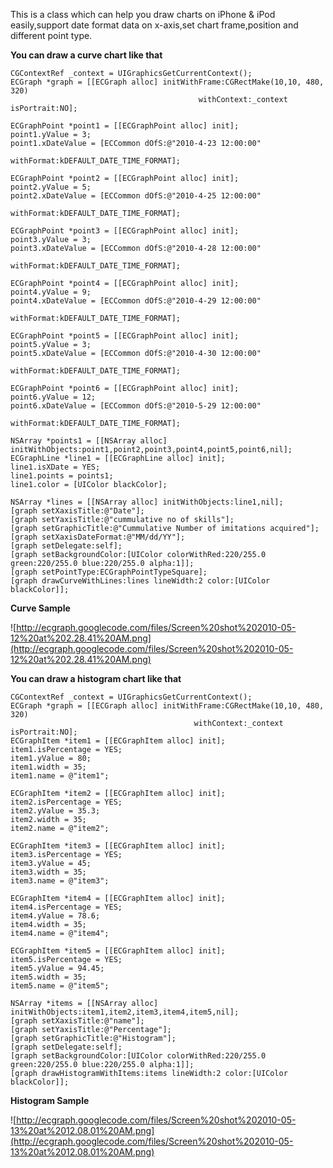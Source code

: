 This is a class which can help you draw charts on iPhone & iPod easily,support date format data on x-axis,set chart frame,position and different point type.

**You can draw a curve chart like that**
```
CGContextRef _context = UIGraphicsGetCurrentContext();
ECGraph *graph = [[ECGraph alloc] initWithFrame:CGRectMake(10,10, 480, 320) 
                                          withContext:_context isPortrait:NO];
	
ECGraphPoint *point1 = [[ECGraphPoint alloc] init];
point1.yValue = 3;
point1.xDateValue = [ECCommon dOfS:@"2010-4-23 12:00:00" 
                                                    withFormat:kDEFAULT_DATE_TIME_FORMAT];
	
ECGraphPoint *point2 = [[ECGraphPoint alloc] init];
point2.yValue = 5;
point2.xDateValue = [ECCommon dOfS:@"2010-4-25 12:00:00" 
                                                  withFormat:kDEFAULT_DATE_TIME_FORMAT];
	
ECGraphPoint *point3 = [[ECGraphPoint alloc] init];
point3.yValue = 3;
point3.xDateValue = [ECCommon dOfS:@"2010-4-28 12:00:00"
                                                 withFormat:kDEFAULT_DATE_TIME_FORMAT];
	
ECGraphPoint *point4 = [[ECGraphPoint alloc] init];
point4.yValue = 9;
point4.xDateValue = [ECCommon dOfS:@"2010-4-29 12:00:00"
                                                withFormat:kDEFAULT_DATE_TIME_FORMAT];
	
ECGraphPoint *point5 = [[ECGraphPoint alloc] init];
point5.yValue = 3;
point5.xDateValue = [ECCommon dOfS:@"2010-4-30 12:00:00" 
                                               withFormat:kDEFAULT_DATE_TIME_FORMAT];
	
ECGraphPoint *point6 = [[ECGraphPoint alloc] init];
point6.yValue = 12;
point6.xDateValue = [ECCommon dOfS:@"2010-5-29 12:00:00"
                                              withFormat:kDEFAULT_DATE_TIME_FORMAT];
	
NSArray *points1 = [[NSArray alloc] initWithObjects:point1,point2,point3,point4,point5,point6,nil];
ECGraphLine *line1 = [[ECGraphLine alloc] init];
line1.isXDate = YES;
line1.points = points1;
line1.color = [UIColor blackColor];
	
NSArray *lines = [[NSArray alloc] initWithObjects:line1,nil];
[graph setXaxisTitle:@"Date"];
[graph setYaxisTitle:@"cummulative no of skills"];
[graph setGraphicTitle:@"Cummulative Number of imitations acquired"];
[graph setXaxisDateFormat:@"MM/dd/YY"];
[graph setDelegate:self];
[graph setBackgroundColor:[UIColor colorWithRed:220/255.0 green:220/255.0 blue:220/255.0 alpha:1]];
[graph setPointType:ECGraphPointTypeSquare];
[graph drawCurveWithLines:lines lineWidth:2 color:[UIColor blackColor]];
```

**Curve Sample**

![http://ecgraph.googlecode.com/files/Screen%20shot%202010-05-12%20at%202.28.41%20AM.png](http://ecgraph.googlecode.com/files/Screen%20shot%202010-05-12%20at%202.28.41%20AM.png)

**You can draw a histogram chart like that**
```
CGContextRef _context = UIGraphicsGetCurrentContext();
ECGraph *graph = [[ECGraph alloc] initWithFrame:CGRectMake(10,10, 480, 320) 
                                         withContext:_context isPortrait:NO];
ECGraphItem *item1 = [[ECGraphItem alloc] init];
item1.isPercentage = YES;
item1.yValue = 80;
item1.width = 35;
item1.name = @"item1";
	
ECGraphItem *item2 = [[ECGraphItem alloc] init];
item2.isPercentage = YES;
item2.yValue = 35.3;
item2.width = 35;
item2.name = @"item2";
	
ECGraphItem *item3 = [[ECGraphItem alloc] init];
item3.isPercentage = YES;
item3.yValue = 45;
item3.width = 35;
item3.name = @"item3";
	
ECGraphItem *item4 = [[ECGraphItem alloc] init];
item4.isPercentage = YES;
item4.yValue = 78.6;
item4.width = 35;
item4.name = @"item4";
	
ECGraphItem *item5 = [[ECGraphItem alloc] init];
item5.isPercentage = YES;
item5.yValue = 94.45;
item5.width = 35;
item5.name = @"item5";
	
NSArray *items = [[NSArray alloc] initWithObjects:item1,item2,item3,item4,item5,nil];
[graph setXaxisTitle:@"name"];
[graph setYaxisTitle:@"Percentage"];
[graph setGraphicTitle:@"Histogram"];
[graph setDelegate:self];
[graph setBackgroundColor:[UIColor colorWithRed:220/255.0 green:220/255.0 blue:220/255.0 alpha:1]];
[graph drawHistogramWithItems:items lineWidth:2 color:[UIColor blackColor]];
```

**Histogram Sample**

![http://ecgraph.googlecode.com/files/Screen%20shot%202010-05-13%20at%2012.08.01%20AM.png](http://ecgraph.googlecode.com/files/Screen%20shot%202010-05-13%20at%2012.08.01%20AM.png)